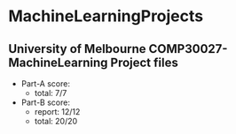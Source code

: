 # MachineLearningProjects
## University of Melbourne COMP30027-MachineLearning Project files

- Part-A score: 
    - total: 7/7
- Part-B score:
    - report: 12/12
    - total: 20/20
